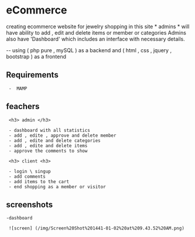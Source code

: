 # eCommerce

creating ecommerce website for jewelry shopping
in this site * admins *  will have ability to add , edit and delete items or member or categories 
Admins also have 'Dashboard' which includes an interface with necessary details.

 -- using ( php pure , mySQL ) as a backend 
    and ( html , css , jquery , bootstrap ) as a frontend 
    
    
   <h2> Requirements </h2> 
   
     -  MAMP 
     
   <h2> feachers </h2> 
     
     <h3> admin </h3> 
     
     - dashboard with all statistics
     - add , edite , approve and delete member 
     - add , edite and delete categories 
     - add , edite and delete items 
     - approve the comments to show 
     
     <h3> client <h3> 
     
     - login \ singup 
     - add comments 
     - add items to the cart 
     - end shopping as a member or visitor 


<h2> screenshots </h2> 

    -dashboard 
     
     ![screen] (/img/Screen%20Shot%201441-01-02%20at%209.43.52%20AM.png)
     
